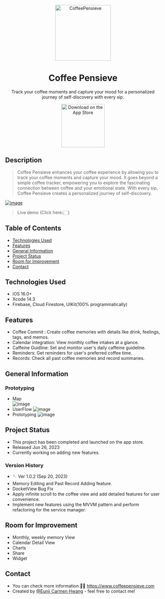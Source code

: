 <p align="center">
  <a href="https://www.coffeepensieve.com/"> 
    <img alt="CoffeePensieve" title="CoffeePensieve" src="https://velog.velcdn.com/images/carminchameleon/post/1e6591d3-e2ab-45a7-a095-37fa970a2852/image.png" width="180">
  </a>
</p>
<h1 align="center">Coffee Pensieve</h1>

<p align="center">
Track your coffee moments and capture your mood for a personalized journey of self-discovery with every sip.
</p>

<p align="center">
  <a href="https://apps.apple.com/au/app/coffee-pensieve/id6450377151">
    <img alt="Download on the App Store" title="App Store" src="http://i.imgur.com/0n2zqHD.png" width="140">
  </a>
</p>

## Description
> Coffee Pensieve enhances your coffee experience by allowing you to track your coffee moments and capture your mood. It goes beyond a simple coffee tracker, empowering you to explore the fascinating connection between coffee and your emotional state. With every sip, Coffee Pensieve creates a personalized journey of self-discovery.
>  <br>
> 
[![image](https://velog.velcdn.com/images/carminchameleon/post/7eb8eda1-4a45-4393-ba59-5d9cb7c94316/image.png)](https://youtu.be/UBnTo2mxjRQ)
> Live demo (Click here👆🏻)


## Table of Contents
* [Technologies Used](#technologies-used)
* [Features](#features)
* [General Information](#general-information)
* [Project Status](#project-status)
* [Room for Improvement](#room-for-improvement)
* [Contact](#contact)
<!-- * [License](#license) -->


## Technologies Used
- iOS 16.0+ 
- Xcode 14.3
- Firebase, Cloud Firestore, UIKit(100% programmatically)

## Features
- Coffee Commit : Create coffee memories with details like drink, feelings, tags, and memos.
- Calendar integration: View monthly coffee intakes at a glance.
- Caffeine Guidline: Set and monitor user's daily caffeine guideline.
- Reminders: Get reminders for user's preferred coffee time.
- Records: Check all past coffee memories and record summaries.


## General Information
### Prototyping
- Map  
![image](https://velog.velcdn.com/images/carminchameleon/post/f0a76185-c92e-4cbd-a43d-33c35bd2f375/image.png)
- UserFlow
![image](https://velog.velcdn.com/images/carminchameleon/post/5b334fcb-a153-4324-985e-25f8a8d15d47/image.png)
- Prototyping
![image](https://velog.velcdn.com/images/carminchameleon/post/e5ef5c1a-3ac7-48b8-8700-c1c472f673f0/image.png)

<!-- - Provide general information about your project here. -->
<!--- What problem does it (intend to) solve?-->
<!--- What is the purpose of your project?-->
<!--- Why did you undertake it?-->
<!-- You don't have to answer all the questions - just the ones relevant to your project. -->

## Project Status
- This project has been completed and launched on the app store. 
- Released Jun 26, 2023
- Currently working on adding new features.

### Version History
- 🪡 Ver 1.0.2 (Sep 20, 2023)
- Memory Editing and Past Record Adding feature.
- DocketView Bug Fix
- Apply infinite scroll to the coffee view and add detailed features for user convenience.
- Implement new features using the MVVM pattern and perform refactoring for the service manager.

## Room for Improvement
- Monthly, weekly memory View
- Calendar Detail View
- Charts
- Share
- Widget

## Contact
- You can check more information 👋🏻 https://www.coffeepensieve.com
- Created by [@Eunji Carmen Hwang](eunjihwang1211@gmail.com) - feel free to contact me!


<!-- Optional -->
<!-- ## License -->
<!-- This project is open source and available under the [... License](). -->

<!-- You don't have to include all sections - just the one's relevant to your project -->
